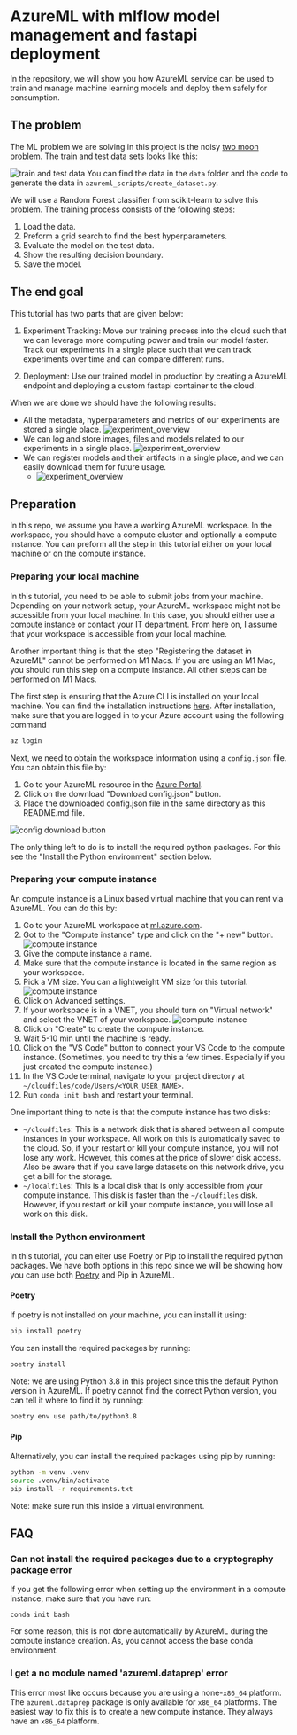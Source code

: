 # AzureML with mlflow model management and fastapi deployment
In the repository, we will show you how AzureML service can be used to train and manage machine learning models and deploy them safely for consumption. 

## The problem
The ML problem we are solving in this project is the noisy [two moon problem](https://scikit-learn.org/stable/modules/generated/sklearn.datasets.make_moons.html#sklearn.datasets.make_moons).
The train and test data sets looks like this:

![train and test data](images/data.png)
You can find the data in the `data` folder and the code to generate the data  in `azureml_scripts/create_dataset.py`.

We will use a Random Forest classifier from scikit-learn to solve this problem.
The training process consists of the following steps:
1. Load the data.
2. Preform a grid search to find the best hyperparameters.
3. Evaluate the model on the test data.
4. Show the resulting decision boundary.
5. Save the model.

## The end goal
This tutorial has two parts that are given below: 
1. Experiment Tracking: Move our training process into the cloud such that we can leverage more computing power and train our model faster. Track our experiments in a single place such that we can track experiments over time and can compare different runs.

2. Deployment: Use our trained model in production by creating a AzureML endpoint and deploying a custom fastapi container to the cloud. 

When we are done we should have the following results:
- All the metadata, hyperparameters and metrics of our experiments are stored a single place.
   ![experiment_overview](images/experiment_overview.jpg)
- We can log and store images, files and models related to our experiments in a single place.
   ![experiment_overview](images/logged_decison_boundary.jpg)
- We can register models and their artifacts in a single place, and we can easily download them for future usage.
  - ![experiment_overview](images/registerd_artifacts.jpg)

## Preparation
In this repo, we assume you have a working AzureML workspace.
In the workspace, you should have a compute cluster and optionally a compute instance.
You can preform all the step in this tutorial either on your local machine or on the compute instance.


### Preparing your local machine
In this tutorial, you need to be able to submit jobs from your machine. Depending on your network setup, your AzureML workspace might not be accessible from your local machine.
In this case, you should either use a compute instance or contact your IT department.
From here on, I assume that your workspace is accessible from your local machine.


Another important thing is that the step "Registering the dataset in AzureML" cannot be performed on M1 Macs.
If you are using an M1 Mac, you should run this step on a compute instance.
All other steps can be performed on M1 Macs.

The first step is ensuring that the Azure CLI is installed on your local machine.
You can find the installation instructions [here](https://docs.microsoft.com/en-us/cli/azure/install-azure-cli?view=azure-cli-latest).
After installation, make sure that you are logged in to your Azure account using the following command
```bash
az login
```

Next, we need to obtain the workspace information using a `config.json` file.
You can obtain this file by:

1. Go to your AzureML resource in the [Azure Portal](https://portal.azure.com).
2. Click on the download "Download config.json" button.
3. Place the downloaded config.json file in the same directory as this README.md file.

![config download button](images/config_download.jpg)

The only thing left to do is to install the required python packages.
For this see the "Install the Python environment" section below.

### Preparing your compute instance
An compute instance is a Linux based virtual machine that you can rent via AzureML.
You can do this by:

1. Go to your AzureML workspace at [ml.azure.com](https://ml.azure.com/).
2. Got to the "Compute instance" type and click on the "+ new" button.
![compute instance](images/create_compute_overview.jpeg)
3. Give the compute instance a name.
4. Make sure that the compute instance is located in the same region as your workspace.
5. Pick a VM size. You can a lightweight VM size for this tutorial.
   ![compute instance](images/create_compute.jpg)
6. Click on Advanced settings.
7. If your workspace is in a VNET, you should turn on "Virtual network" and select the VNET of your workspace.
   ![compute instance](images/create_compute_vnet.jpg)
8. Click on "Create" to create the compute instance.
9. Wait 5-10 min until the machine is ready.
10. Click on the "VS Code" button to connect your VS Code to the compute instance. (Sometimes, you need to try this a few times. Especially if you just created the compute instance.)
11. In the VS Code terminal, navigate to your project directory at `~/cloudfiles/code/Users/<YOUR_USER_NAME>`.
12. Run `conda init bash` and restart your terminal.

One important thing to note is that the compute instance has two disks:
- `~/cloudfiles`: This is a network disk that is shared between all compute instances in your workspace. All work on this is automatically saved to the cloud. So, if your restart or kill your compute instance, you will not lose any work. However, this comes at the price of slower disk access. Also be aware that if you save large datasets on this network drive, you get a bill for the storage.
- `~/localfiles`: This is a local disk that is only accessible from your compute instance. This disk is faster than the `~/cloudfiles` disk. However, if you restart or kill your compute instance, you will lose all work on this disk.


### Install the Python environment
In this tutorial, you can eiter use Poetry or Pip to install the required python packages.
We have both options in this repo since we will be showing how you can use both [Poetry](https://python-poetry.org/) and Pip in AzureML.

#### Poetry
If poetry is not installed on your machine, you can install it using:
```bash
pip install poetry
```

You can install the required packages by running:
```bash
poetry install
```
Note: we are using Python 3.8 in this project since this the default Python version in AzureML.
If poetry cannot find the correct Python version, you can tell it where to find it by running:
```bash
poetry env use path/to/python3.8
```

#### Pip
Alternatively, you can install the required packages using pip by running:
```bash
python -m venv .venv
source .venv/bin/activate
pip install -r requirements.txt
```
Note: make sure run this inside a virtual environment.



## FAQ
### Can not install the required packages due to a cryptography package error
If you get the following error when setting up the environment in a compute instance, make sure that you have run:
```
conda init bash
```
For some reason, this is not done automatically by AzureML during the compute instance creation.
As, you cannot access the base conda environment.

### I get a no module named 'azureml.dataprep' error
This error most like occurs because you are using a none-`x86_64` platform.
The `azureml.dataprep` package is only available for `x86_64` platforms.
The easiest way to fix this is to create a new compute instance.
They always have an `x86_64` platform.